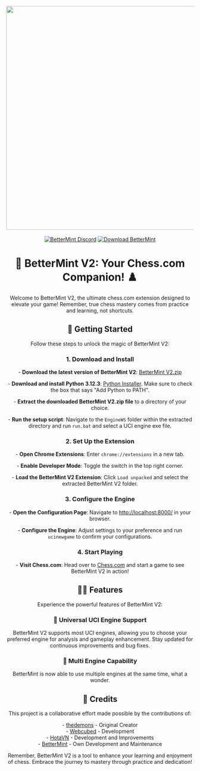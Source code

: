 <p align="center">
  <img width="600" src="https://i.ibb.co/6Pz1c3B/1-background.png">
  <br><br>
  <a href="https://discord.gg/bettermint"><img alt="BetterMint Discord" src="https://img.shields.io/badge/Discord-BetterMint-0?style=flat&logo=discord"></a>
  <a href="https://codeberg.org/BotSolver/BetterMint/releases/"><img alt="Download BetterMint" src="https://img.shields.io/github/downloads/BotSolvers/BetterMint/total?color=%2331c754&label=Downloads"></a>
</p>

<h1 align="center">👑 BetterMint V2: Your Chess.com Companion! ♟️</h1>

<p align="center">Welcome to BetterMint V2, the ultimate chess.com extension designed to elevate your game! Remember, true chess mastery comes from practice and learning, not shortcuts.</p>

<h2 align="center">🚀 Getting Started</h2>

<p align="center">Follow these steps to unlock the magic of BetterMint V2:</p>

<h3 align="center">1. Download and Install</h3>
<p align="center">
  - <strong>Download the latest version of BetterMint V2</strong>: <a href="https://codeberg.org/BotSolver/BetterMint/releases/download/BetterMint/BetterMint.zip">BetterMint V2.zip</a>
</p>
<p align="center">
  - <strong>Download and install Python 3.12.3</strong>: <a href="https://www.python.org/ftp/python/3.12.3/python-3.12.3-amd64.exe">Python Installer</a>. Make sure to check the box that says "Add Python to PATH".
</p>
<p align="center">
  - <strong>Extract the downloaded BetterMint V2.zip file</strong> to a directory of your choice.
</p>
<p align="center">
  - <strong>Run the setup script</strong>: Navigate to the <code>EngineWS</code> folder within the extracted directory and run <code>run.bat</code> and select a UCI engine exe file.
</p>

<h3 align="center">2. Set Up the Extension</h3>
<p align="center">
  - <strong>Open Chrome Extensions</strong>: Enter <code>chrome://extensions</code> in a new tab.
</p>
<p align="center">
  - <strong>Enable Developer Mode</strong>: Toggle the switch in the top right corner.
</p>
<p align="center">
  - <strong>Load the BetterMint V2 Extension</strong>: Click <code>Load unpacked</code> and select the extracted BetterMint V2 folder.
</p>

<h3 align="center">3. Configure the Engine</h3>
<p align="center">
  - <strong>Open the Configuration Page</strong>: Navigate to <a href="http://localhost:8000/">http://localhost:8000/</a> in your browser.
</p>
<p align="center">
  - <strong>Configure the Engine</strong>: Adjust settings to your preference and run <code>ucinewgame</code> to confirm your configurations.
</p>

<h3 align="center">4. Start Playing</h3>
<p align="center">
  - <strong>Visit Chess.com</strong>: Head over to <a href="https://www.chess.com">Chess.com</a> and start a game to see BetterMint V2 in action!
</p>

<h2 align="center">🧙‍♂️ Features</h2>

<p align="center">Experience the powerful features of BetterMint V2:</p>

<h3 align="center">🌟 Universal UCI Engine Support</h3>
<p align="center">
  BetterMint V2 supports most UCI engines, allowing you to choose your preferred engine for analysis and gameplay enhancement. Stay updated for continuous improvements and bug fixes.
</p>

<h3 align="center">🌟 Multi Engine Capability</h3>
<p align="center">
  BetterMint is now able to use multiple engines at the same time, what a wonder.
</p>

<h2 align="center">📜 Credits</h2>

<p align="center">This project is a collaborative effort made possible by the contributions of:</p>
<p align="center">
  - <a href="https://github.com/thedemons">thedemons</a> - Original Creator<br>
  - <a href="https://github.com/Webcubed">Webcubed</a> - Development<br>
  - <a href="https://github.com/hotamago">HotaVN</a> - Development and Improvements<br>
  - <a href="https://github.com/BotSolver">BetterMint</a> - Own Development and Maintenance
</p>

<p align="center">Remember, BetterMint V2 is a tool to enhance your learning and enjoyment of chess. Embrace the journey to mastery through practice and dedication!</p>
